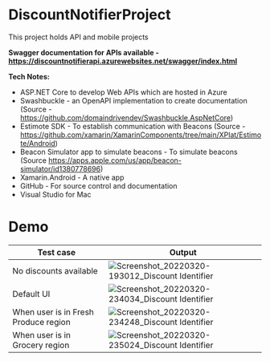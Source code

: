 # DiscountNotifierProject
This project holds API and mobile projects

**Swagger documentation for APIs available - https://discountnotifierapi.azurewebsites.net/swagger/index.html**

**Tech Notes:**

* ASP.NET Core to develop Web APIs which are hosted in Azure
* Swashbuckle - an OpenAPI implementation to create documentation (Source - https://github.com/domaindrivendev/Swashbuckle.AspNetCore)
* Estimote SDK - To establish communication with Beacons (Source - https://github.com/xamarin/XamarinComponents/tree/main/XPlat/Estimote/Android)
* Beacon Simulator app to simulate beacons - To simulate beacons (Source https://apps.apple.com/us/app/beacon-simulator/id1380778696)
* Xamarin.Android - A native app
* GitHub - For source control and documentation
* Visual Studio for Mac


# Demo


| Test case| Output |
| ------ | ------ |
| No discounts available  | ![Screenshot_20220320-193012_Discount Identifier](https://user-images.githubusercontent.com/17604455/159210067-04863651-f751-448a-8fce-cf70c6a71b2b.jpg)|
| Default UI | ![Screenshot_20220320-234034_Discount Identifier](https://user-images.githubusercontent.com/17604455/159210184-28288d8a-b407-4f22-833a-b51671217e4b.jpg) |
| When user is in Fresh Produce region | ![Screenshot_20220320-234248_Discount Identifier](https://user-images.githubusercontent.com/17604455/159210322-0deef627-aaf2-4249-921d-e9cbd4a6448c.jpg) |
| When user is in Grocery region | ![Screenshot_20220320-235024_Discount Identifier](https://user-images.githubusercontent.com/17604455/159210990-9a0b51e4-7e54-428b-994e-8a6c90f693af.jpg) |
